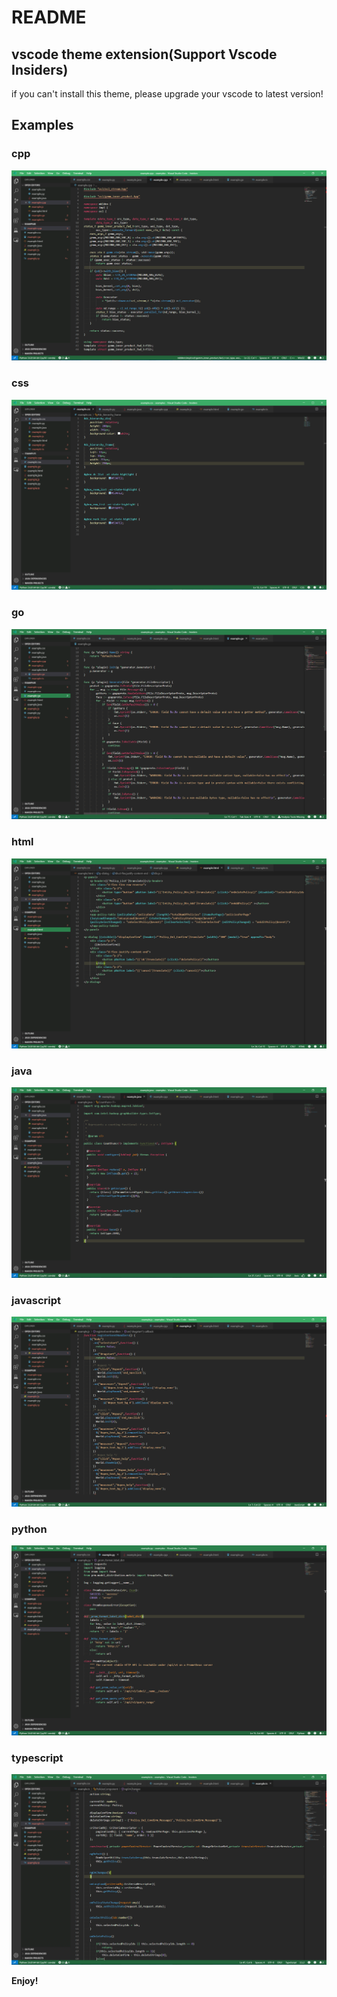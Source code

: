 # README
## vscode theme extension(Support Vscode Insiders)
if you can't install this theme, please upgrade your vscode to latest version!
## Examples
### cpp
![cpp](examples/cpp.PNG)
### css
![css](examples/css.PNG)
### go
![go](examples/go.PNG)
### html
![html](examples/html.PNG)
### java
![java](examples/java.PNG)
### javascript
![javascript](/examples/js.PNG)
### python
![python](/examples/py.PNG)
### typescript
![typescript](examples/ts.PNG)


**Enjoy!**
